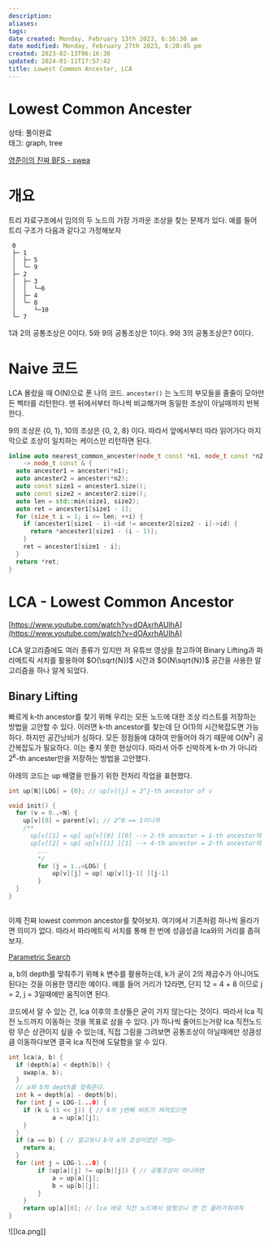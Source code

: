 ```yaml
---
description:
aliases: 
tags: 
date created: Monday, February 13th 2023, 6:16:30 am
date modified: Monday, February 27th 2023, 6:20:45 pm
created: 2023-02-13T06:16:30
updated: 2024-01-11T17:57:42
title: Lowest Common Ancester, LCA
---
```


# Lowest Common Ancester

상태: 풀이완료  
태그: graph, tree

[영준이의 진짜 BFS - swea](https://swexpertacademy.com/main/code/problem/problemDetail.do?contestProbId=AV5LnipaDvwDFAXc)

# 개요

트리 자료구조에서 임의의 두 노드의 가장 가까운 조상을 찾는 문제가 있다. 예를 들어 트리 구조가 다음과 같다고 가정해보자

```
 0
 ├─ 1
 │  ├─ 5
 │  └─ 9
 ├─ 2
 │  ├─ 3
 │  │  └─6
 │  ├─ 4
 │  └─ 8
 │     └─10
 └─ 7
```

1과 2의 공통조상은 0이다. 5와 9의 공통조상은 1이다. 9와 3의 공통조상은? 0이다.

# Naive 코드

LCA 몰랐을 때 O(N)으로 푼 나의 코드. `ancester()` 는 노드의 부모들을 줄줄이 모아만든 벡터를 리턴한다. 맨 뒤에서부터 하나씩 비교해가며 동일한 조상이 아닐때까지 반복한다.

9의 조상은 {0, 1}, 10의 조상은 {0, 2, 8} 이다. 따라서 앞에서부터 따라 읽어가다 마지막으로 조상이 일치하는 케이스만 리턴하면 된다.

```cpp
inline auto nearest_common_ancester(node_t const *n1, node_t const *n2)
    -> node_t const & {
  auto ancester1 = ancester(*n1);
  auto ancester2 = ancester(*n2);
  auto const size1 = ancester1.size();
  auto const size2 = ancester2.size();
  auto len = std::min(size1, size2);
  auto ret = ancester1[size1 - 1];
  for (size_t i = 1; i <= len; ++i) {
    if (ancester1[size1 - i]->id != ancester2[size2 - i]->id) {
      return *ancester1[size1 - (i - 1)];
    }
    ret = ancester1[size1 - i];
  }
  return *ret;
}
```

# LCA - Lowest Common Ancestor

[https://www.youtube.com/watch?v=dOAxrhAUIhA](https://www.youtube.com/watch?v=dOAxrhAUIhA)

LCA 알고리즘에도 여러 종류가 있지만 저 유튜브 영상을 참고하여 Binary Lifting과 파라메트릭 서치를 활용하여 $O(\sqrt{N})$ 시간과 $O(N\sqrt{N})$ 공간을 사용한 알고리즘을 하나 알게 되었다.

## Binary Lifting

빠르게 k-th ancestor를 찾기 위해 우리는 모든 노드에 대한 조상 리스트를 저장하는 방법을 고안할 수 있다. 이러면 k-th ancestor를 찾는데 단 O(1)의 시간복잡도면 가능하다. 하지만 공간낭비가 심하다. 모든 정점들에 대하여 만들어야 하기 때문에 O($N^2$) 공간복잡도가 필요하다. 이는 좋지 못한 현상이다. 따라서 아주 신박하게 k-th 가 아니라 $2^k$-th ancester만을 저장하는 방법을 고안했다.

아래의 코드는 up 배열을 만들기 위한 전처리 작업을 표현했다.

```cpp
int up[N][LOG] = {0}; // up[v][j] = 2^j-th ancestor of v

void init() {
  for (v = 0..<N) {
    up[v][0] = parent[v]; // 2^0 == 1이니까 
    /**
	  up[v][1] = up[ up[v][0] ][0] --> 2-th ancestor = 1-th ancestor의 1-th ancestor
	  up[v][2] = up[ up[v][1] ][1] --> 4-th ancestor = 2-th ancestor의 2-th ancestor
		...
		*/
		for (j = 1..<LOG) {
			up[v][j] = up[ up[v][j-1] ][j-1]
		}
  }
}
  

```

이제 진짜 lowest common ancestor를 찾아보자. 여기에서 기존처럼 하나씩 올라가면 의미가 없다. 따라서 파라메트릭 서치를 통해 한 번에 성큼성큼 lca와의 거리를 좁혀보자. 

[Parametric Search](Parametric%20Search%204978cada815542e49055c20f261bd257.md) 

a, b의 depth를 맞춰주기 위해 k 변수를 활용하는데, k가 굳이 2의 제곱수가 아니어도 된다는 것을 이용한 영리한 예이다. 예를 들어 거리가 12라면, 단지 12 = 4 + 8 이므로 j = 2, j = 3일때에만 움직이면 된다.

코드에서 알 수 있는 건, lca 이후의 조상들은 굳이 가지 않는다는 것이다. 따라서 lca 직전 노드까지 이동하는 것을 목표로 삼을 수 있다. j가 하나씩 줄어드는거랑 lca 직전노드랑 무슨 상관이지 싶을 수 있는데, 직접 그림을 그려보면 공통조상이 아닐때에만 성큼성큼 이동하다보면 결국 lca 직전에 도달함을 알 수 있다.

```cpp
int lca(a, b) {
  if (depth[a] < depth[b]) {
    swap(a, b);
  }
  // a와 b의 depth를 맞춰준다.
  int k = depth[a] - depth[b]; 
  for (int j = LOG-1...0) {
    if (k & (1 << j)) { // k의 j번째 비트가 켜져있으면
			a = up[a][j];
    }
  }
  if (a == b) { // 알고보니 b가 a의 조상이었던 거임~
    return a;
  }
  for (int j = LOG-1...0) {
		if (up[a][j] != up[b][j]) { // 공통조상이 아니라면
			a = up[a][j];
			b = up[b][j];
		}
	}
	return up[a][0]; // lca 바로 직전 노드에서 멈췄으니 한 칸 올라가줘야지
}
```

![[lca.png]]
